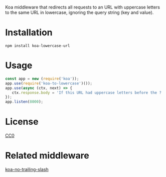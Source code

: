 Koa middleware that redirects all requests to an URL with
uppercase letters to the same URL in lowercase, ignoring the query
string (key and value).

# Installation

    npm install koa-lowercase-url

# Usage

```javascript
const app = new (require('koa'));
app.use(require('koa-to-lowercase')());
app.use(async (ctx, next) => {
   ctx.response.body = 'If this URL had uppercase letters before the ? now they are in lowercase.';
});
app.listen(8000);
```

# License

[CC0](https://creativecommons.org/publicdomain/zero/1.0/)

# Related middleware

[koa-no-trailing-slash](https://www.npmjs.com/package/koa-no-trailing-slash)
